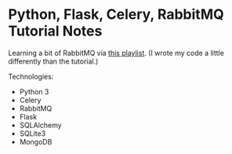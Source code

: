 # Python, Flask, Celery, RabbitMQ Tutorial Notes

Learning a bit of RabbitMQ via [this playlist](https://www.youtube.com/playlist?list=PLXmMXHVSvS-DvYrjHcZOg7262I9sGBLFR). (I wrote my code a little differently than the tutorial.)

Technologies:

- Python 3
- Celery
- RabbitMQ
- Flask
- SQLAlchemy
- SQLite3
- MongoDB
